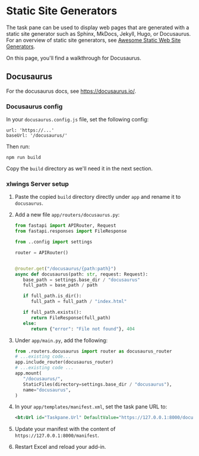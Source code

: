 # Static Site Generators

The task pane can be used to display web pages that are generated with a static site generator such as Sphinx, MkDocs, Jekyll, Hugo, or Docusaurus. For an overview of static site generators, see [Awesome Static Web Site Generators](https://github.com/myles/awesome-static-generators).

On this page, you'll find a walkthrough for Docusaurus.

## Docusaurus

For the docusaurus docs, see https://docusaurus.io/.

### Docusaurus config

In your `docusaurus.config.js` file, set the following config:

```
url: 'https://...'
baseUrl: '/docusaurus/'
```

Then run:

```text
npm run build
```

Copy the `build` directory as we'll need it in the next section.

### xlwings Server setup

1. Paste the copied `build` directory directly under `app` and rename it to `docusaurus`.

2. Add a new file `app/routers/docusaurus.py`:

   ```python
   from fastapi import APIRouter, Request
   from fastapi.responses import FileResponse

   from ..config import settings

   router = APIRouter()


   @router.get("/docusaurus/{path:path}")
   async def docusaurus(path: str, request: Request):
      base_path = settings.base_dir / "docusaurus"
      full_path = base_path / path

      if full_path.is_dir():
         full_path = full_path / "index.html"

      if full_path.exists():
         return FileResponse(full_path)
      else:
         return {"error": "File not found"}, 404
   ```

3. Under `app/main.py`, add the following:

   ```python
   from .routers.docusaurus import router as docusaurus_router
   # ...existing code...
   app.include_router(docusaurus_router)
   # ...existing code ...
   app.mount(
      "/docusaurus/",
      StaticFiles(directory=settings.base_dir / "docusaurus"),
      name="docusaurus",
   )
   ```

4. In your `app/templates/manifest.xml`, set the task pane URL to:

   ```xml
   <bt:Url id="Taskpane.Url" DefaultValue="https://127.0.0.1:8000/docusaurus" />
   ```

5. Update your manifest with the content of `https://127.0.0.1:8000/manifest`.
6. Restart Excel and reload your add-in.
